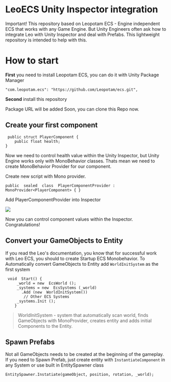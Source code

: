 # LeoECS Unity Inspector integration

Important! This repository based on Leopotam ECS - Engine independent ECS that works with any Game Engine. But Unity Engineers often ask how to integrate Leo with Unity Inspector and deal with Prefabs.
This lightweight repository is intended to help with this.

# How to start

**First** you need to install Leopotam ECS, you can do it with Unity Package Manager

```
"com.leopotam.ecs": "https://github.com/Leopotam/ecs.git",
```
**Second** install this repository

Package URL will be added Soon, you can clone this Repo now.

## Create your first component

     public struct PlayerComponent {
	    public float health;
    }

Now we need to control health value within the Unity Inspector,  but Unity Engine works only with MonoBehavior classes. Thats mean we need to create MonoBehavior Provider for our component.

Create new script with Mono provider.

    public  sealed  class  PlayerComponentProvider : MonoProvider<PlayerComponent> { }

Add PlayerComponentProvider into Inspector

![](https://i.ibb.co/wWQcFg4/2021-04-18-23-43-16.png)

Now you can control component values within the Inspector. Congratulations!

## Convert your GameObjects to Entity

If you read the Leo's documentation, you know that for successful work with Leo ECS, you should to create Startup ECS Monobehavior. To Automatically convert GameObjects to Entity add `WorldInitSystem` as the first system

     void  Start() {
	     _world = new  EcsWorld ();    
	     _systems = new  EcsSystems (_world)
	       .Add (new  WorldInitSystem())
	        // Other ECS Systems   
	     _systems.Init (); 
        }


> WorldInitSystem - system that automatically scan world, finds GameObjects with MonoProvider, creates entity and adds initial Components to the Entity.


## Spawn Prefabs

Not all GameObjects needs to be created at the beginning of the gameplay. If you need to Spawn Prefab, just create entity with `InstantiateComponent` in any System or use built in EntitySpawner class

    EntitySpawner.Instatiate(gameObject, position, rotation, _world);    
